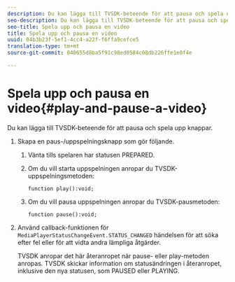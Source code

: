```yaml
---
description: Du kan lägga till TVSDK-beteende för att pausa och spela upp knappar.
seo-description: Du kan lägga till TVSDK-beteende för att pausa och spela upp knappar.
seo-title: Spela upp och pausa en video
title: Spela upp och pausa en video
uuid: 04b3b23f-5ef1-4cc4-a22f-f6ffa9cefce5
translation-type: tm+mt
source-git-commit: 040655d8ba5f91c98ed0584c08db226ffe1e0f4e

---
```



# Spela upp och pausa en video{#play-and-pause-a-video}

Du kan lägga till TVSDK-beteende för att pausa och spela upp knappar.

1. Skapa en paus-/uppspelningsknapp som gör följande.
   1. Vänta tills spelaren har statusen PREPARED.
   1. Om du vill starta uppspelningen anropar du TVSDK-uppspelningsmetoden:

      ```
      function play():void;
      ```

   1. Om du vill pausa uppspelningen anropar du TVSDK-pausmetoden:

      ```
      function pause():void;
      ```

1. Använd callback-funktionen för `MediaPlayerStatusChangeEvent.STATUS_CHANGED` händelsen för att söka efter fel eller för att vidta andra lämpliga åtgärder.

   TVSDK anropar det här återanropet när pause- eller play-metoden anropas. TVSDK skickar information om statusändringen i återanropet, inklusive den nya statusen, som PAUSED eller PLAYING.
